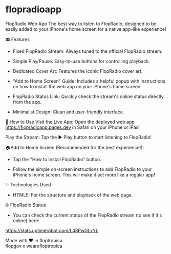 # flopradioapp

FlopRadio Web App
The best way to listen to FlopRadio, designed to be easily added to your iPhone's home screen for a native app-like experience!  
  
📻 Features
- Fixed FlopRadio Stream: Always tuned to the official FlopRadio stream.

- Simple Play/Pause: Easy-to-use buttons for controlling playback.

- Dedicated Cover Art: Features the iconic FlopRadio cover art.

- "Add to Home Screen" Guide: Includes a helpful popup with instructions on how to install the web app on your iPhone's home screen.

- FlopRadio Status Link: Quickly check the stream's online status directly from the app.

- Minimalist Design: Clean and user-friendly interface.  
  

🚀 How to Use
Visit the Live App: Open the deployed web app https://flopradioapp.pages.dev in Safari on your iPhone or iPad

Play the Stream: Tap the ▶️ Play button to start listening to FlopRadio!

🏠Add to Home Screen (Recommended for the best experience!):

- Tap the "How to Install FlopRadio" button.

- Follow the simple on-screen instructions to add FlopRadio to your iPhone's home screen. This will make it act more like a regular app!
  

✨ Technologies Used
- HTML5: For the structure and playback of the web page.
  

🌐 FlopRadio Status
- You can check the current status of the FlopRadio stream (to see if it's online) here:

https://stats.uptimerobot.com/L48PwDLxYL
  


Made with ❤️ in floptropica  
flopgov x wearefloptropica
